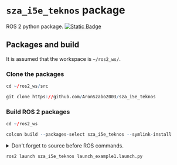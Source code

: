 # `sza_i5e_teknos` package
ROS 2 python package.  [![Static Badge](https://img.shields.io/badge/ROS_2-Humble-34aec5)](https://docs.ros.org/en/humble/)
## Packages and build

It is assumed that the workspace is `~/ros2_ws/`.

### Clone the packages
``` r
cd ~/ros2_ws/src
```
``` r
git clone https://github.com/AronSzabo2003/sza_i5e_teknos
```

### Build ROS 2 packages
``` r
cd ~/ros2_ws
```
``` r
colcon build --packages-select sza_i5e_teknos --symlink-install
```

<details>
<summary> Don't forget to source before ROS commands.</summary>

``` bash
source ~/ros2_ws/install/setup.bash
```
</details>

``` r
ros2 launch sza_i5e_teknos launch_example1.launch.py
```
